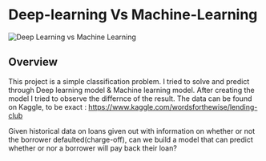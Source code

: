 # Deep-learning Vs Machine-Learning


<a><img src="https://i.morioh.com/3200ec8451.png" title="Deep Learning vs Machine Learning" ></a>


## Overview
This project is a simple classification problem. I tried to solve and predict through Deep learning model & Machine learning model. After creating the model I tried to observe the differnce of the result. The data can be found on Kaggle, to be exact : https://www.kaggle.com/wordsforthewise/lending-club

Given historical data on loans given out with information on whether or not the borrower defaulted(charge-off), can we build a model that can predict whether or nor a borrower will pay back their loan?

